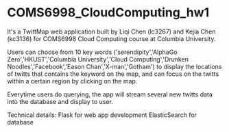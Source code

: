 # COMS6998_CloudComputing_hw1

It's a TwittMap web application built by Liqi Chen (lc3267) and Kejia Chen (kc3136) for COMS6998 Cloud Computing course at Columbia University. 

Users can choose from 10 key words ('serendipity','AlphaGo Zero','HKUST','Columbia University','Cloud Computing','Drunken Noodles','Facebook','Eason Chan','X-man','Gotham') to display the locations of twitts that contains the keyword on the map, and can focus on the twitts within a certain region by clicking on the map.

Everytime users do querying, the app will stream several new twitts data into the database and display to user.

Technical details:
Flask for web app development
ElasticSearch for database